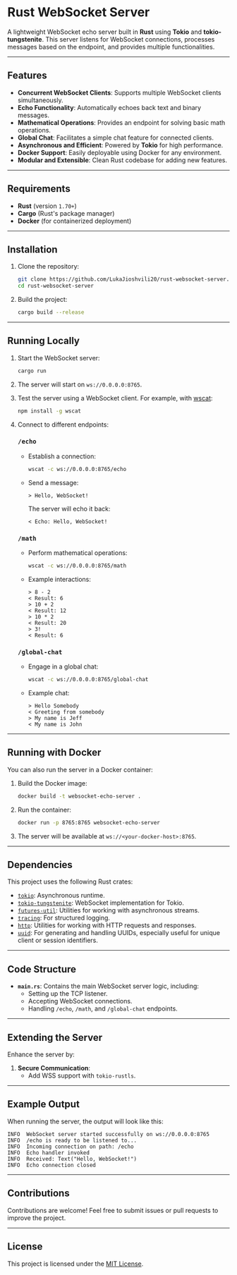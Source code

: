 # Rust WebSocket Server

A lightweight WebSocket echo server built in **Rust** using **Tokio** and **tokio-tungstenite**. This server listens for WebSocket connections, processes messages based on the endpoint, and provides multiple functionalities.

---

## Features

- **Concurrent WebSocket Clients**: Supports multiple WebSocket clients simultaneously.
- **Echo Functionality**: Automatically echoes back text and binary messages.
- **Mathematical Operations**: Provides an endpoint for solving basic math operations.
- **Global Chat**: Facilitates a simple chat feature for connected clients.
- **Asynchronous and Efficient**: Powered by **Tokio** for high performance.
- **Docker Support**: Easily deployable using Docker for any environment.
- **Modular and Extensible**: Clean Rust codebase for adding new features.

---

## Requirements

- **Rust** (version `1.70+`)
- **Cargo** (Rust's package manager)
- **Docker** (for containerized deployment)

---

## Installation

1. Clone the repository:

   ```bash
   git clone https://github.com/LukaJioshvili20/rust-websocket-server.git
   cd rust-websocket-server
   ```

2. Build the project:

   ```bash
   cargo build --release
   ```

---

## Running Locally

1. Start the WebSocket server:

   ```bash
   cargo run
   ```

2. The server will start on `ws://0.0.0.0:8765`.

3. Test the server using a WebSocket client. For example, with [wscat](https://github.com/websockets/wscat):

   ```bash
   npm install -g wscat
   ```

4. Connect to different endpoints:

   ### `/echo`

   - Establish a connection:

     ```bash
     wscat -c ws://0.0.0.0:8765/echo
     ```

   - Send a message:

     ```text
     > Hello, WebSocket!
     ```

     The server will echo it back:

     ```text
     < Echo: Hello, WebSocket!
     ```

   ### `/math`

   - Perform mathematical operations:

     ```bash
     wscat -c ws://0.0.0.0:8765/math
     ```

   - Example interactions:

     ```text
     > 8 - 2
     < Result: 6
     > 10 + 2
     < Result: 12
     > 10 * 2
     < Result: 20
     > 3!
     < Result: 6
     ```

   ### `/global-chat`

   - Engage in a global chat:

     ```bash
     wscat -c ws://0.0.0.0:8765/global-chat
     ```

   - Example chat:

     ```text
     > Hello Somebody
     < Greeting from somebody
     > My name is Jeff
     < My name is John
     ```

---

## Running with Docker

You can also run the server in a Docker container:

1. Build the Docker image:

   ```bash
   docker build -t websocket-echo-server .
   ```

2. Run the container:

   ```bash
   docker run -p 8765:8765 websocket-echo-server
   ```

3. The server will be available at `ws://<your-docker-host>:8765`.

---

## Dependencies

This project uses the following Rust crates:

- [`tokio`](https://crates.io/crates/tokio): Asynchronous runtime.
- [`tokio-tungstenite`](https://crates.io/crates/tokio-tungstenite): WebSocket implementation for Tokio.
- [`futures-util`](https://crates.io/crates/futures-util): Utilities for working with asynchronous streams.
- [`tracing`](https://crates.io/crates/tracing): For structured logging.
- [`http`](https://crates.io/crates/http): Utilities for working with HTTP requests and responses.
- [`uuid`](https://crates.io/crates/uuid): For generating and handling UUIDs, especially useful for unique client or session identifiers.

---

## Code Structure

- **`main.rs`**: Contains the main WebSocket server logic, including:
  - Setting up the TCP listener.
  - Accepting WebSocket connections.
  - Handling `/echo`, `/math`, and `/global-chat` endpoints.

---

## Extending the Server

Enhance the server by:

1. **Secure Communication**:
   - Add WSS support with `tokio-rustls`.

---

## Example Output

When running the server, the output will look like this:

```plaintext
INFO  WebSocket server started successfully on ws://0.0.0.0:8765
INFO  /echo is ready to be listened to...
INFO  Incoming connection on path: /echo
INFO  Echo handler invoked
INFO  Received: Text("Hello, WebSocket!")
INFO  Echo connection closed
```

---

## Contributions

Contributions are welcome! Feel free to submit issues or pull requests to improve the project.

---

## License

This project is licensed under the [MIT License](LICENSE).
